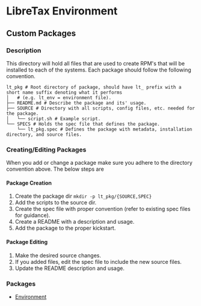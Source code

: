 # LibreTax Environment
## Custom Packages
### Description
This directory will hold all files that are used to create RPM's that will be installed to each of the systems. Each package should follow the following convention.
```shell
lt_pkg # Root directory of package, should have lt_ prefix with a short name suffix denoting what it performs
│   # (e.g. lt_env = environment file).
├── README.md # Describe the package and its' usage.
├── SOURCE # Directory with all scripts, config files, etc. needed for the package.
│   └── script.sh # Example script.
└── SPECS # Holds the spec file that defines the package.
    └── lt_pkg.spec # Defines the package with metadata, installation directory, and source files.
```

### Creating/Editing Packages
When you add or change a package make sure you adhere to the directory convention above. The below steps are
#### Package Creation
1. Create the package dir `mkdir -p lt_pkg/{SOURCE,SPEC}`
2. Add the scripts to the source dir.
3. Create the spec file with proper convention (refer to existing spec files for guidance).
4. Create a README with a description and usage.
5. Add the package to the proper kickstart.

#### Package Editing
1. Make the desired source changes.
2. If you added files, edit the spec file to include the new source files.
3. Update the README description and usage.

### Packages
* [Environment](./lt_env/README.md)
